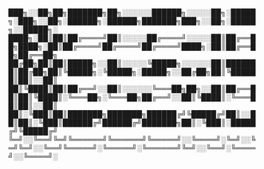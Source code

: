 
███╗░░██╗██╗███████╗██╗░░░░░░██████╗░░░░░██╗░█████╗░███╗░░██╗░██████╗░██████╗███████╗███╗░░██╗░█████╗░░█████╗░
████╗░██║██║██╔════╝██║░░░░░██╔════╝░░░░░██║██╔══██╗████╗░██║██╔════╝██╔════╝██╔════╝████╗░██║██╔══██╗██╔══██╗
██╔██╗██║██║█████╗░░██║░░░░░╚█████╗░░░░░░██║███████║██╔██╗██║╚█████╗░╚█████╗░█████╗░░██╔██╗██║╚██████║██║░░██║
██║╚████║██║██╔══╝░░██║░░░░░░╚═══██╗██╗░░██║██╔══██║██║╚████║░╚═══██╗░╚═══██╗██╔══╝░░██║╚████║░╚═══██║██║░░██║
██║░╚███║██║███████╗███████╗██████╔╝╚█████╔╝██║░░██║██║░╚███║██████╔╝██████╔╝███████╗██║░╚███║░█████╔╝╚█████╔╝
╚═╝░░╚══╝╚═╝╚══════╝╚══════╝╚═════╝░░╚════╝░╚═╝░░╚═╝╚═╝░░╚══╝╚═════╝░╚═════╝░╚══════╝╚═╝░░╚══╝░╚════╝░░╚════╝░
